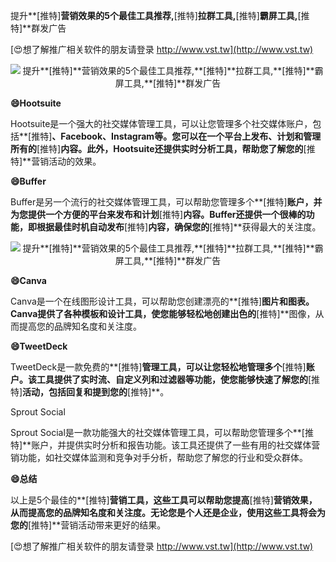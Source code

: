 提升**[推特]**营销效果的5个最佳工具推荐,**[推特]**拉群工具,**[推特]**霸屏工具,**[推特]**群发广告

[😍想了解推广相关软件的朋友请登录 http://www.vst.tw](http://www.vst.tw)

 <center><img src="https://vst.tw/MP4/tuiguang/png/2.png" alt="提升**[推特]**营销效果的5个最佳工具推荐,**[推特]**拉群工具,**[推特]**霸屏工具,**[推特]**群发广告"></center>

**😄Hootsuite**

Hootsuite是一个强大的社交媒体管理工具，可以让您管理多个社交媒体账户，包括**[推特]**、Facebook、Instagram等。您可以在一个平台上发布、计划和管理所有的**[推特]**内容。此外，Hootsuite还提供实时分析工具，帮助您了解您的**[推特]**营销活动的效果。

**😄Buffer**

Buffer是另一个流行的社交媒体管理工具，可以帮助您管理多个**[推特]**账户，并为您提供一个方便的平台来发布和计划**[推特]**内容。Buffer还提供一个很棒的功能，即根据最佳时机自动发布**[推特]**内容，确保您的**[推特]**获得最大的关注度。

 <center><img src="https://vst.tw/MP4/tuiguang/png/1.png" alt="提升**[推特]**营销效果的5个最佳工具推荐,**[推特]**拉群工具,**[推特]**霸屏工具,**[推特]**群发广告"></center>

**😄Canva**

Canva是一个在线图形设计工具，可以帮助您创建漂亮的**[推特]**图片和图表。Canva提供了各种模板和设计工具，使您能够轻松地创建出色的**[推特]**图像，从而提高您的品牌知名度和关注度。

**😄TweetDeck**

TweetDeck是一款免费的**[推特]**管理工具，可以让您轻松地管理多个**[推特]**账户。该工具提供了实时流、自定义列和过滤器等功能，使您能够快速了解您的**[推特]**活动，包括回复和提到您的**[推特]**。

Sprout Social

Sprout Social是一款功能强大的社交媒体管理工具，可以帮助您管理多个**[推特]**账户，并提供实时分析和报告功能。该工具还提供了一些有用的社交媒体营销功能，如社交媒体监测和竞争对手分析，帮助您了解您的行业和受众群体。

**😄总结**

以上是5个最佳的**[推特]**营销工具，这些工具可以帮助您提高**[推特]**营销效果，从而提高您的品牌知名度和关注度。无论您是个人还是企业，使用这些工具将会为您的**[推特]**营销活动带来更好的结果。

[😍想了解推广相关软件的朋友请登录 http://www.vst.tw](http://www.vst.tw)




